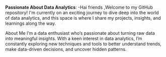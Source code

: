 **Passionate About Data Analytics**:
-Hai friends ,Welcome to my GitHub repository! I'm currently on an exciting journey to dive deep into the world of data analytics, and this space is where I share my projects, insights, and learnings along the way.

About Me
I’m a data enthusiast who’s passionate about turning raw data into meaningful insights. With a keen interest in data analytics, I’m constantly exploring new techniques and tools to better understand trends, make data-driven decisions, and uncover hidden patterns.
